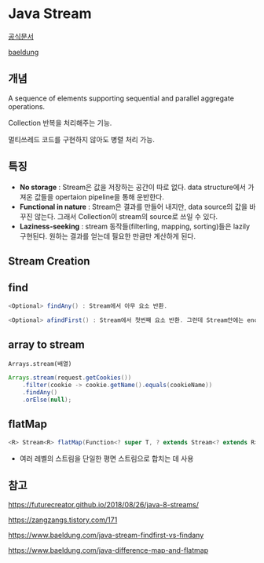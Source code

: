 # Java Stream

[공식문서](https://docs.oracle.com/en/java/javase/20/docs/api/java.base/java/util/stream/Stream.html)

[baeldung](https://www.baeldung.com/java-8-streams)

## 개념
A sequence of elements supporting sequential and parallel aggregate operations.

Collection 반복을 처리해주는 기능.

멀티쓰레드 코드를 구현하지 않아도 병렬 처리 가능.

## 특징
* **No storage** : Stream은 값을 저장하는 공간이 따로 없다. data structure에서 가져온 값들을 opertaion pipeline을 통해 운반한다.
* **Functional in nature** : Stream은 결과를 만들어 내지만, data source의 값을 바꾸진 않는다. 그래서 Collection이 stream의 source로 쓰일 수 있다.
* **Laziness-seeking** : stream 동작들(filterling, mapping, sorting)들은 lazily 구현된다. 원하는 결과를 얻는데 필요한 만큼만 계산하게 된다. 

## Stream Creation

## find
~~~java
<Optional> findAny() : Stream에서 아무 요소 반환.

<Optional> afindFirst() : Stream에서 첫번째 요소 반환. 그런데 Stream안에는 encount order가 없을 수 있다. 중간 소스와 중간 작업에 따라 다르다. 순서가 없다면, 랜덤으로 나온다.
~~~

## array to stream
`Arrays.stream(배열)`
~~~java
Arrays.stream(request.getCookies())
    .filter(cookie -> cookie.getName().equals(cookieName))
    .findAny()
    .orElse(null);
~~~

## flatMap
```java
<R> Stream<R> flatMap(Function<? super T, ? extends Stream<? extends R>> mapper);
```
- 여러 레벨의 스트림을 단일한 평면 스트림으로 합치는 데 사용




## 참고

https://futurecreator.github.io/2018/08/26/java-8-streams/

https://zangzangs.tistory.com/171

https://www.baeldung.com/java-stream-findfirst-vs-findany

https://www.baeldung.com/java-difference-map-and-flatmap